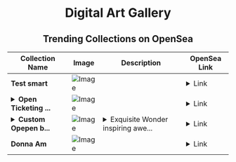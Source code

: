 <div align="center">

# Digital Art Gallery

## Trending Collections on OpenSea

| Collection Name                       | Image                                                                                     | Description                       | OpenSea Link                                                                                          |
|---------------------------------------|-------------------------------------------------------------------------------------------|-----------------------------------|--------------------------------------------------------------------------------------------------------|
| **Test smart** | ![Image](https://i.seadn.io/s/raw/files/5ae9d80a847cc2a8606a73f4a3189aed.png?w=500&auto=format?w=200&auto=format) |  | <details><summary>Link</summary>[Test smart](https://opensea.io/collection/test-smart)</details> |
| **<details><summary>Open Ticketing ...</summary>Open Ticketing Ecosystem Event 8920</details>** | ![Image](https://i.seadn.io/s/raw/files/ad4b567b5e819f5eb9dc8588aeb6896f.png?w=500&auto=format?w=200&auto=format) |  | <details><summary>Link</summary>[Open Ticketing Ecosystem Event 8920](https://opensea.io/collection/open-ticketing-ecosystem-event-8920)</details> |
| **<details><summary>Custom Opepen b...</summary>Custom Opepen by Opepen Studio</details>** | ![Image](https://i.seadn.io/s/raw/files/344582360ecda2af7e90ab1db8490178.png?w=500&auto=format?w=200&auto=format) | <details><summary>Exquisite Wonder inspiring awe...</summary>Exquisite Wonder inspiring awe.</details> | <details><summary>Link</summary>[Custom Opepen by Opepen Studio](https://opensea.io/collection/custom-opepen-by-opepen-studio-4165)</details> |
| **Donna Am** | ![Image](https://i.seadn.io/s/raw/files/7936a36a5c301e4b21d515aac4f87c95.jpg?w=500&auto=format?w=200&auto=format) |  | <details><summary>Link</summary>[Donna Am](https://opensea.io/collection/donna-am)</details> |

</div>